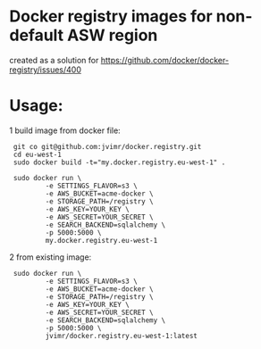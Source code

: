 Docker registry images for non-default ASW region
=================================================

created as a solution for https://github.com/docker/docker-registry/issues/400

Usage:
======

1 build image from docker file:
```
 git co git@github.com:jvimr/docker.registry.git
 cd eu-west-1
 sudo docker build -t="my.docker.registry.eu-west-1" .
```
```
 sudo docker run \
         -e SETTINGS_FLAVOR=s3 \
         -e AWS_BUCKET=acme-docker \
         -e STORAGE_PATH=/registry \
         -e AWS_KEY=YOUR_KEY \
         -e AWS_SECRET=YOUR_SECRET \
         -e SEARCH_BACKEND=sqlalchemy \
         -p 5000:5000 \
         my.docker.registry.eu-west-1
```


2 from existing image:
```
 sudo docker run \
         -e SETTINGS_FLAVOR=s3 \
         -e AWS_BUCKET=acme-docker \
         -e STORAGE_PATH=/registry \
         -e AWS_KEY=YOUR_KEY \
         -e AWS_SECRET=YOUR_SECRET \
         -e SEARCH_BACKEND=sqlalchemy \
         -p 5000:5000 \
         jvimr/docker.registry.eu-west-1:latest
```
